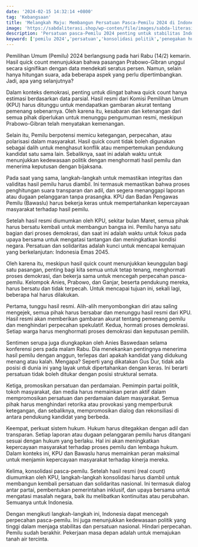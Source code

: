 ```yaml
---
date: '2024-02-15 14:32:14 +0800'
tag: 'Kebangsaan'
title: 'Melangkah Maju: Membangun Persatuan Pasca-Pemilu 2024 di Indonesia'
image: 'https://sabdaliterasi.shop/wp-conten/file/images/sabda-literasi-melangkah-maju-membangun-persatuan-pasca-pemilu-2024-di-indonesia.png'
description: 'Persatuan pasca-Pemilu 2024 penting untuk stabilitas Indonesia. Konsolidasi politik dan penegakan hukum yang adil diperlukan untuk memperkuat demokrasi.'
keyword: ['pemilu 2024','persatuan','konsolidasi politik','penegakan hukum','stabilitas','demokrasi','perdamaian','perpecahan sosial','indonesia']
---
```

<p>Pemilihan Umum (Pemilu) 2024 berlangsung pada hari Rabu (14/2) kemarin. Hasil quick count menunjukkan bahwa pasangan Prabowo-Gibran unggul secara signifikan dengan data mendekati seratus persen. Namun, selain hanya hitungan suara, ada beberapa aspek yang perlu dipertimbangkan. Jadi, apa yang selanjutnya?</p><p>Dalam konteks demokrasi, penting untuk diingat bahwa quick count hanya estimasi berdasarkan data parsial. Hasil resmi dari Komisi Pemilihan Umum (KPU) harus ditunggu untuk mendapatkan gambaran akurat tentang pemenang sebenarnya. Oleh karena itu, kesabaran dan ketenangan dari semua pihak diperlukan untuk menunggu pengumuman resmi, meskipun Prabowo-Gibran telah menyatakan kemenangan.</p><p>Selain itu, Pemilu berpotensi memicu ketegangan, perpecahan, atau polarisasi dalam masyarakat. Hasil quick count tidak boleh digunakan sebagai dalih untuk menghasut konflik atau mempertemukan pendukung kandidat satu sama lain. Sebaliknya, saat ini adalah waktu untuk menunjukkan kedewasaan politik dengan menghormati hasil pemilu dan menerima keputusan dengan bijaksana.</p><p>Pada saat yang sama, langkah-langkah untuk memastikan integritas dan validitas hasil pemilu harus diambil. Ini termasuk memastikan bahwa proses penghitungan suara transparan dan adil, dan segera menanggapi laporan atau dugaan pelanggaran tanpa prasangka. KPU dan Badan Pengawas Pemilu (Bawaslu) harus bekerja keras untuk mempertahankan kepercayaan masyarakat terhadap hasil pemilu.</p><p>Setelah hasil resmi diumumkan oleh KPU, sekitar bulan Maret, semua pihak harus bersatu kembali untuk membangun bangsa ini. Pemilu hanya satu bagian dari proses demokrasi, dan saat ini adalah waktu untuk fokus pada upaya bersama untuk mengatasi tantangan dan meningkatkan kondisi negara. Persatuan dan solidaritas adalah kunci untuk mencapai kemajuan yang berkelanjutan: Indonesia Emas 2045.</p><p>Oleh karena itu, meskipun hasil quick count menunjukkan keunggulan bagi satu pasangan, penting bagi kita semua untuk tetap tenang, menghormati proses demokrasi, dan bekerja sama untuk mencegah perpecahan pasca-pemilu. Kelompok Anies, Prabowo, dan Ganjar, beserta pendukung mereka, harus bersatu dan tidak terpecah. Untuk mencapai tujuan ini, sekali lagi, beberapa hal harus dilakukan.</p><p>Pertama, tunggu hasil resmi. Alih-alih menyombongkan diri atau saling mengejek, semua pihak harus bersabar dan menunggu hasil resmi dari KPU. Hasil resmi akan memberikan gambaran akurat tentang pemenang pemilu dan menghindari perpecahan spekulatif. Kedua, hormati proses demokrasi. Setiap warga harus menghormati proses demokrasi dan keputusan pemilih.</p><p>Sentimen serupa juga diungkapkan oleh Anies Baswedaan selama konferensi pers pada malam Rabu. Dia menekankan pentingnya menerima hasil pemilu dengan anggun, terlepas dari apakah kandidat yang didukung menang atau kalah. Mengapa? Seperti yang dikatakan Gus Dur, tidak ada posisi di dunia ini yang layak untuk dipertahankan dengan keras. Ini berarti persatuan tidak boleh ditukar dengan posisi struktural semata.</p><p>Ketiga, promosikan persatuan dan perdamaian. Pemimpin partai politik, tokoh masyarakat, dan media harus memainkan peran aktif dalam mempromosikan persatuan dan perdamaian dalam masyarakat. Semua pihak harus menghindari retorika atau provokasi yang memperburuk ketegangan, dan sebaliknya, mempromosikan dialog dan rekonsiliasi di antara pendukung kandidat yang berbeda.</p><p>Keempat, perkuat sistem hukum. Hukum harus ditegakkan dengan adil dan transparan. Setiap laporan atau dugaan pelanggaran pemilu harus ditangani sesuai dengan hukum yang berlaku. Hal ini akan meningkatkan kepercayaan masyarakat terhadap proses pemilu dan lembaga hukum. Dalam konteks ini, KPU dan Bawaslu harus memainkan peran maksimal untuk menjamin kepercayaan masyarakat terhadap kinerja mereka.</p><p>Kelima, konsolidasi pasca-pemilu. Setelah hasil resmi (real count) diumumkan oleh KPU, langkah-langkah konsolidasi harus diambil untuk membangun kembali persatuan dan solidaritas nasional. Ini termasuk dialog antar partai, pembentukan pemerintahan inklusif, dan upaya bersama untuk mengatasi masalah negara, baik itu melibatkan kontinuitas atau perubahan. Semuanya untuk Indonesia.</p><p>Dengan mengikuti langkah-langkah ini, Indonesia dapat mencegah perpecahan pasca-pemilu. Ini juga menunjukkan kedewasaan politik yang tinggi dalam menjaga stabilitas dan persatuan nasional. Hindari perpecahan. Pemilu sudah berakhir. Pekerjaan masa depan adalah untuk memajukan tanah air tercinta.</p>